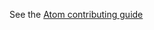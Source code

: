 See the [Atom contributing guide](https://github.com/atom/flight-manual.atom.io/blob/master/CONTRIBUTING.md)
